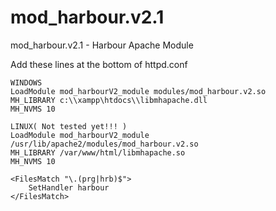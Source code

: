 # mod_harbour.v2.1
mod_harbour.v2.1 - Harbour Apache Module 

Add these lines at the bottom of httpd.conf

```
WINDOWS
LoadModule mod_harbourV2_module modules/mod_harbour.v2.so
MH_LIBRARY c:\\xampp\htdocs\\libmhapache.dll
MH_NVMS 10

LINUX( Not tested yet!!! )
LoadModule mod_harbourV2_module /usr/lib/apache2/modules/mod_harbour.v2.so
MH_LIBRARY /var/www/html/libmhapache.so
MH_NVMS 10

<FilesMatch "\.(prg|hrb)$">
    SetHandler harbour
</FilesMatch>

```
